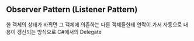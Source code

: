 <h2>Observer Pattern (Listener Pattern)</h2>
한 객체의 상태가 바뀌면 그 객체에 의존하는 다른 객체들한테 연락이 가서 자동으로 내용이 갱신되는 방식으로
C#에서의 Delegate
